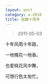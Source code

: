 ```yaml
---
layout: post
category: a-2010
title: 结婚十周年
---
```


> 2011-05-03

十年风雨十年路，

一地槐花一地香。

也爱桃花风中舞，

可恨行色太匆忙。
